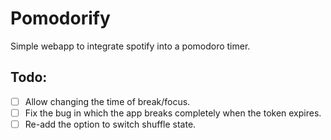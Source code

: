 # Pomodorify
Simple webapp to integrate spotify into a pomodoro timer.

## Todo:
  - [ ] Allow changing the time of break/focus.
  - [ ] Fix the bug in which the app breaks completely when the token expires.
  - [ ] Re-add the option to switch shuffle state.